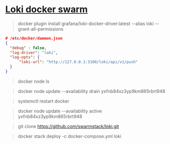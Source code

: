 # [Loki docker swarm](https://github.com/swarmstack/loki)

> docker plugin install grafana/loki-docker-driver:latest --alias loki --grant-all-permissions

```json
# /etc/docker/daemon.json
{
  "debug" : false,
  "log-driver": "loki",
  "log-opts": {
      "loki-url": "http://127.0.0.1:3100/loki/api/v1/push"
  }
}
```

> docker node ls

> docker node update --availability drain yxfnb84xz3yp9km865rbrt948 

> systemctl restart docker

> docker node update --availability active yxfnb84xz3yp9km865rbrt948

> git clone https://github.com/swarmstack/loki.git

> docker stack deploy -c docker-compose.yml loki